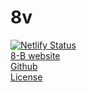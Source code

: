 # 8v
[![Netlify Status](https://api.netlify.com/api/v1/badges/4ee7dc2f-d4b3-43f2-8268-54d75d251ca9/deploy-status)](https://app.netlify.com/sites/confident-swirles-e05db0/deploys)  
[8-B website](http://8v-dz.tk)  
[Github](https://github.com/8-v/8v)  
[License](https://github.com/8-v/8v/blob/master/LICENSE)  
